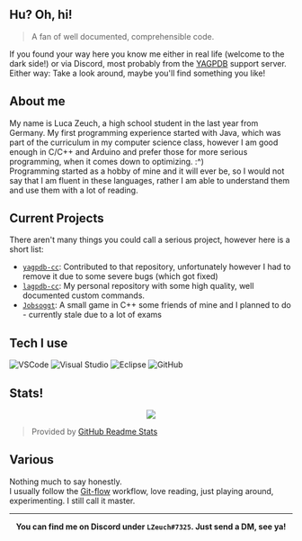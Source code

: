 ## Hu? Oh, hi!
> A fan of well documented, comprehensible code.

If you found your way here you know me either in real life (welcome to the dark side!) or via Discord, most probably from the [YAGPDB](https://yagpdb.xyz/) support server.
Either way: Take a look around, maybe you'll find something you like!

## About me
My name is Luca Zeuch, a high school student in the last year from Germany. My first programming experience started with Java, which was part of the curriculum in my computer science class, however I am good enough in C/C++ and Arduino and prefer those for more serious programming, when it comes down to optimizing. :^)<br/>
Programming started as a hobby of mine and it will ever be, so I would not say that I am fluent in these languages, rather I am able to understand them and use them with a lot of reading.

## Current Projects
There aren't many things you could call a serious project, however here is a short list:

- [`yagpdb-cc`](https://github.com/yagpdb-cc/yagpdb-cc): Contributed to that repository, unfortunately however I had to remove it due to some severe bugs (which got fixed)
- [`lagpdb-cc`](https://github.com/l-zeuch/lagpdb-cc): My personal repository with some high quality, well documented custom commands.
- [`Jobsoggt`](https://github.com/Goldscar1/Jobsjoggt): A small game in C++ some friends of mine and I planned to do - currently stale due to a lot of exams


## Tech I use
![VSCode](https://img.shields.io/static/v1?label=VSCode&message=1.53.1-stable&style=for-the-badge&color=007ACC&logo=visual-studio-code)
![Visual Studio](https://img.shields.io/static/v1?label=Visual%20Studio&message=2019&style=for-the-badge&color=5C2D91&logo=visual-studio)
![Eclipse](https://img.shields.io/static/v1?label=Eclipse-IDE&message=2020-6&style=for-the-badge&color=Cb812C&logo=eclipse)
![GitHub](https://img.shields.io/static/v1?label=GitHub&message=l-zeuch&color=191717&style=for-the-badge&logo=github)

## Stats!
<div align="center">
<img align="center" src="https://github-readme-stats.vercel.app/api?username=l-zeuch&show_icons=true&title_color=4F8CC9&hide_border=true&icon_color=4F8CC9&theme=radical&hide_title=true&count_private=true"/>
</div>

> Provided by [GitHub Readme Stats](https://github.com/anuraghazra/github-readme-stats)

## Various
Nothing much to say honestly.<br/>
I usually follow the [Git-flow](https://nvie.com/posts/a-successful-git-branching-model/) workflow, love reading, just playing around, experimenting. I still call it master.

---
<div align="center">
    <strong>You can find me on Discord under <code>LZeuch#7325</code>. Just send a DM, see ya!</strong>
</div>